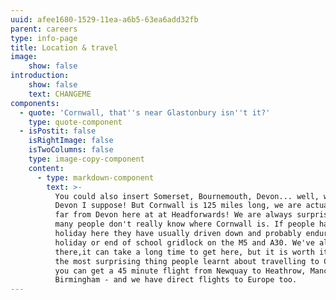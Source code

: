 ```yaml
---
uuid: afee1680-1529-11ea-a6b5-63ea6add32fb
parent: careers
type: info-page
title: Location & travel
image:
    show: false
introduction:
    show: false
    text: CHANGEME
components:
  - quote: 'Cornwall, that''s near Glastonbury isn''t it?'
    type: quote-component
  - isPostit: false
    isRightImage: false
    isTwoColumns: false
    type: image-copy-component
    content:
      - type: markdown-component
        text: >-
          You could also insert Somerset, Bournemouth, Devon... well, we are next to
          Devon I suppose! But Cornwall is 125 miles long, we are actually pretty
          far from Devon here at at Headforwards! We are always surprised at how
          many people don't really know where Cornwall is. If people have been on
          holiday here they have usually driven down and probably endured a bank
          holiday or end of school gridlock on the M5 and A30. We've all been
          there,it can take a long time to get here, but it is worth it! What was
          the most surprising thing people learnt about travelling to Cornwall? That
          you can get a 45 minute flight from Newquay to Heathrow, Manchester,
          Birmingham - and we have direct flights to Europe too.
---
```


